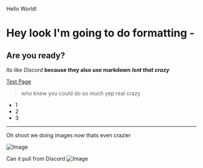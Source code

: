 Hello World!

# Hey look I'm going to do formatting -
## Are you ready?
*Its like Discord*
**because they also use markdown**
***Isnt that crazy***

[Test Page](https://cnsquared.github.io/cse15l-lab-reports/TestFile.html)

>who knew you could do so much
>yep real crazy

* 1
* 2
* 3

--- 

Oh shoot we doing images now thats even crazier

![Image](https://wallpaperaccess.com/full/3518234.jpg)	

Can it pull from Discord
![Image](https://images-ext-1.discordapp.net/external/hfvJ651F3kBDzcRx-Oi5eB9UifvYQpdSoQU4lVe0OHI/https/wallpaperaccess.com/full/3518234.jpg?width=2078&height=1169)
